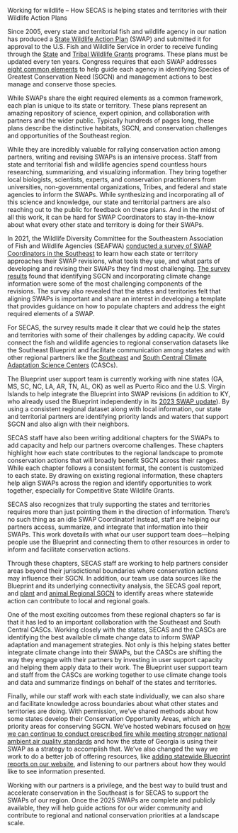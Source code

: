 Working for wildlife – How SECAS is helping states and territories with their Wildlife Action Plans

Since 2005, every state and territorial fish and wildlife agency in our nation has produced a [State Wildlife Action Plan](https://www.fishwildlife.org/afwa-informs/state-wildlife-action-plans) (SWAP) and submitted it for approval to the U.S. Fish and Wildlife Service in order to receive funding through the [State](https://www.fws.gov/program/state-wildlife-grants) and [Tribal Wildlife Grants](https://www.fws.gov/service/tribal-wildlife-grants) programs. These plans must be updated every ten years. Congress requires that each SWAP addresses [eight common elements](http://www.fishwildlife.org/application/files/5815/7125/4229/SWAP_Eight_Required_Elements.pdf) to help guide each agency in identifying Species of Greatest Conservation Need (SGCN) and management actions to best manage and conserve those species. 

While SWAPs share the eight required elements as a common framework, each plan is unique to its state or territory. These plans represent an amazing repository of science, expert opinion, and collaboration with partners and the wider public. Typically hundreds of pages long, these plans describe the distinctive habitats, SGCN, and conservation challenges and opportunities of the Southeast region.

While they are incredibly valuable for rallying conservation action among partners, writing and revising SWAPs is an intensive process. Staff from state and territorial fish and wildlife agencies spend countless hours researching, summarizing, and visualizing information. They bring together local biologists, scientists, experts, and conservation practitioners from universities, non-governmental organizations, Tribes, and federal and state agencies to inform the SWAPs. While synthesizing and incorporating all of this science and knowledge, our state and territorial partners are also reaching out to the public for feedback on these plans. And in the midst of all this work, it can be hard for SWAP Coordinators to stay in-the-know about what every other state and territory is doing for their SWAPs.

In 2021, the Wildlife Diversity Committee for the Southeastern Association of Fish and Wildlife Agencies (SEAFWA) [conducted a survey of SWAP Coordinators in the Southeast](https://secassoutheast.org/2021/11/30/summary-of-SWAP-alignment-survey-results) to learn how each state or territory approaches their SWAP revisions, what tools they use, and what parts of developing and revising their SWAPs they find most challenging. [The survey results](https://secassoutheast.org/pdf/SWAP_alignment_survey_results_2021.pdf) found that identifying SGCN and incorporating climate change information were some of the most challenging components of the revisions. The survey also revealed that the states and territories felt that aligning SWAPs is important and share an interest in developing a template that provides guidance on how to populate chapters and address the eight required elements of a SWAP. 

For SECAS, the survey results made it clear that we could help the states and territories with some of their challenges by adding capacity. We could connect the fish and wildlife agencies to regional conservation datasets like the Southeast Blueprint and facilitate communication among states and with other regional partners like the [Southeast](https://secasc.ncsu.edu/) and [South Central Climate Adaptation Science Centers](https://southcentralclimate.org/) (CASCs).

The Blueprint user support team is currently working with nine states (GA, MS, SC, NC, LA, AR, TN, AL, OK) as well as Puerto Rico and the U.S. Virgin Islands to help integrate the Blueprint into SWAP revisions (in addition to KY, who already used the Blueprint independently in its [2023 SWAP update](https://app.fw.ky.gov/kyswap/)). By using a consistent regional dataset along with local information, our state and territorial partners are identifying priority lands and waters that support SGCN and also align with their neighbors. 

SECAS staff have also been writing additional chapters for the SWAPs to add capacity and help our partners overcome challenges. These chapters highlight how each state contributes to the regional landscape to promote conservation actions that will broadly benefit SGCN across their ranges. While each chapter follows a consistent format, the content is customized to each state. By drawing on existing regional information, these chapters help align SWAPs across the region and identify opportunities to work together, especially for Competitive State Wildlife Grants. 

SECAS also recognizes that truly supporting the states and territories requires more than just pointing them in the direction of information. There’s no such thing as an idle SWAP Coordinator! Instead, staff are helping our partners access, summarize, and integrate that information into their SWAPs. This work dovetails with what our user support team does—helping people use the Blueprint and connecting them to other resources in order to inform and facilitate conservation actions.

Through these chapters, SECAS staff are working to help partners consider areas beyond their jurisdictional boundaries where conservation actions may influence their SGCN. In addition, our team use data sources like the Blueprint and its underlying connectivity analysis, the SECAS goal report, and [plant](https://secassoutheast.org/2023/12/18/The-nations-first-RSGCN-list-for-plants) and [animal Regional SGCN](https://secassoutheast.org/2019/09/30/Priorities-for-Conservation-in-Southeastern-States) to identify areas where statewide action can contribute to local and regional goals. 

One of the most exciting outcomes from these regional chapters so far is that it has led to an important collaboration with the Southeast and South Central CASCs. Working closely with the states, SECAS and the CASCs are identifying the best available climate change data to inform SWAP adaptation and management strategies. Not only is this helping states better integrate climate change into their SWAPs, but the CASCs are shifting the way they engage with their partners by investing in user support capacity and helping them apply data to their work. The Blueprint user support team and staff from the CASCs are working together to use climate change tools and data and summarize findings on behalf of the states and territories. 

Finally, while our staff work with each state individually, we can also share and facilitate knowledge across boundaries about what other states and territories are doing. With permission, we’ve shared methods about how some states develop their Conservation Opportunity Areas, which are priority areas for conserving SGCN. We’ve hosted webinars focused on [how we can continue to conduct prescribed fire while meeting stronger national ambient air quality standards](https://www.youtube.com/watch?v=TZAU62dwdKY) and how the state of Georgia is using their SWAP as a strategy to accomplish that. We’ve also changed the way we work to do a better job of offering resources, like [adding statewide Blueprint reports on our website](https://secassoutheast.org/resources), and listening to our partners about how they would like to see information presented. 

Working with our partners is a privilege, and the best way to build trust and accelerate conservation in the Southeast is for SECAS to support the SWAPs of our region. Once the 2025 SWAPs are complete and publicly available, they will help guide actions for our wider community and contribute to regional and national conservation priorities at a landscape scale.